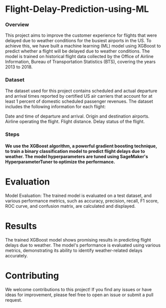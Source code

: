 # Flight-Delay-Prediction-using-ML
### Overview
This project aims to improve the customer experience for flights that were delayed due to weather conditions for the busiest airports in the US. To achieve this, we have built a machine learning (ML) model using XGBoost to predict whether a flight will be delayed due to weather conditions. The model is trained on historical flight data collected by the Office of Airline Information, Bureau of Transportation Statistics (BTS), covering the years 2013 to 2018.

### Dataset
The dataset used for this project contains scheduled and actual departure and arrival times reported by certified US air carriers that account for at least 1 percent of domestic scheduled passenger revenues. The dataset includes the following information for each flight:

Date and time of departure and arrival.
Origin and destination airports.
Airline operating the flight.
Flight distance.
Delay status of the flight.

### Steps
#### We use the XGBoost algorithm, a powerful gradient boosting technique, to train a binary classification model to predict flight delays due to weather. The model hyperparameters are tuned using SageMaker's HyperparameterTuner to optimize the performance.

# Evaluation 
Model Evaluation: The trained model is evaluated on a test dataset, and various performance metrics, such as accuracy, precision, recall, F1 score, ROC curve, and confusion matrix, are calculated and displayed.

# Results
The trained XGBoost model shows promising results in predicting flight delays due to weather. The model's performance is evaluated using various metrics, demonstrating its ability to identify weather-related delays accurately.

# Contributing
We welcome contributions to this project! If you find any issues or have ideas for improvement, please feel free to open an issue or submit a pull request.
